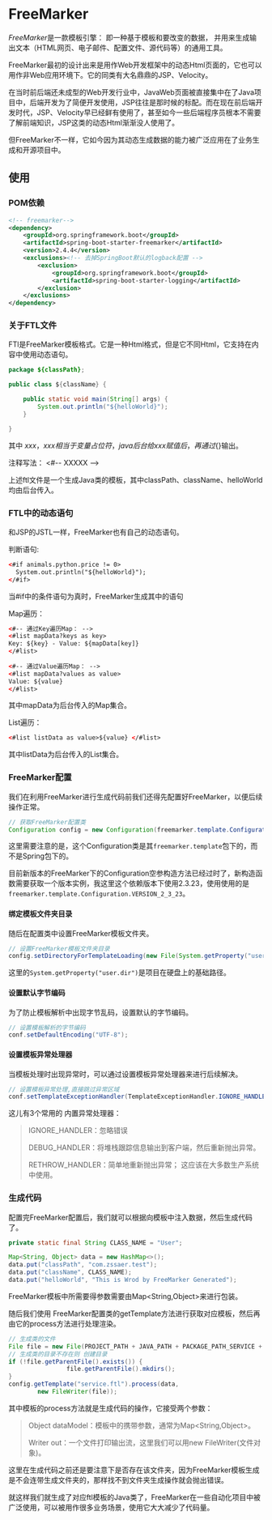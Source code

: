 # FreeMarker

 *FreeMarker*是一款模板引擎： 即一种基于模板和要改变的数据， 并用来生成输出文本（HTML网页、电子邮件、配置文件、源代码等）的通用工具。 

FreeMarker最初的设计出来是用作Web开发框架中的动态Html页面的，它也可以用作非Web应用环境下。它的同类有大名鼎鼎的JSP、Velocity。

在当时前后端还未成型的Web开发行业中，JavaWeb页面被直接集中在了Java项目中，后端开发为了简便开发使用，JSP往往是那时候的标配。而在现在前后端开发时代，JSP、Velocity早已经鲜有使用了，甚至如今一些后端程序员根本不需要了解前端知识，JSP这类的动态Html渐渐没人使用了。

但FreeMarker不一样，它如今因为其动态生成数据的能力被广泛应用在了业务生成和开源项目中。

## 使用

### POM依赖

```xml
<!-- freemarker-->
<dependency>
    <groupId>org.springframework.boot</groupId>
    <artifactId>spring-boot-starter-freemarker</artifactId>
	<version>2.4.4</version>
    <exclusions><!-- 去掉SpringBoot默认的logback配置 -->
        <exclusion>
            <groupId>org.springframework.boot</groupId>
            <artifactId>spring-boot-starter-logging</artifactId>
        </exclusion>
    </exclusions>
</dependency>
```

### 关于FTL文件

FTl是FreeMarker模板格式。它是一种Html格式，但是它不同Html，它支持在内容中使用动态语句。

```java
package ${classPath};

public class ${className} {

    public static void main(String[] args) {
        System.out.println("${helloWorld}");
    }

}
```

其中 ${xxx} ，xxx 相当于变量占位符，java后台给xxx赋值后，再通过${}输出。

注释写法： <#-- XXXXX -->

上述ftl文件是一个生成Java类的模板，其中classPath、className、helloWorld均由后台传入。

### FTL中的动态语句

和JSP的JSTL一样，FreeMarker也有自己的动态语句。

判断语句:

```html
<#if animals.python.price != 0>
  System.out.println("${helloWorld}");
</#if>　
```

当#if中的条件语句为真时，FreeMarker生成其中的语句

Map遍历：

```html
<#-- 通过Key遍历Map： -->
<#list mapData?keys as key>
Key: ${key} - Value: ${mapData[key]}
</#list>
    
<#-- 通过Value遍历Map： -->
<#list mapData?values as value>
Value: ${value}
</#list>
```

其中mapData为后台传入的Map集合。

List遍历：

```html
<#list listData as value>${value} </#list>
```

其中listData为后台传入的List集合。



### FreeMarker配置

我们在利用FreeMarker进行生成代码前我们还得先配置好FreeMarker，以便后续操作正常。

```java
// 获取FreeMarker配置类
Configuration config = new Configuration(freemarker.template.Configuration.VERSION_2_3_23);
```

这里需要注意的是，这个Configuration类是其`freemarker.template`包下的，而不是Spring包下的。

目前新版本的FreeMarker下的Configuration空参构造方法已经过时了，新构造函数需要获取一个版本实例，我这里这个依赖版本下使用2.3.23，使用使用的是`freemarker.template.Configuration.VERSION_2_3_23`。

#### 绑定模板文件夹目录

随后在配置类中设置FreeMarker模板文件夹。

```java
// 设置FreeMarker模板文件夹目录
config.setDirectoryForTemplateLoading(new File(System.getProperty("user.dir")+"/admin-provider/src/test/resources/template"));
```

这里的`System.getProperty("user.dir")`是项目在硬盘上的基础路径。

#### 设置默认字节编码

为了防止模板解析中出现字节乱码，设置默认的字节编码。

```java
// 设置模板解析的字节编码
conf.setDefaultEncoding("UTF-8");
```

#### 设置模板异常处理器

当模板处理时出现异常时，可以通过设置模板异常处理器来进行后续解决。

```java
// 设置模板异常处理,直接跳过异常区域
conf.setTemplateExceptionHandler(TemplateExceptionHandler.IGNORE_HANDLER);
```

这儿有3个常用的 内置异常处理器：

> IGNORE_HANDLER：忽略错误
>
> DEBUG_HANDLER：将堆栈跟踪信息输出到客户端，然后重新抛出异常。
>
> RETHROW_HANDLER：简单地重新抛出异常； 这应该在大多数生产系统中使用。



### 生成代码

配置完FreeMarker配置后，我们就可以根据向模板中注入数据，然后生成代码了。

```java
private static final String CLASS_NAME = "User";

Map<String, Object> data = new HashMap<>();
data.put("classPath", "com.zssaer.test");
data.put("className", CLASS_NAME);
data.put("helloWorld", "This is Wrod by FreeMarker Generated");
```

FreeMarker模板中所需要得参数需要由Map<String,Object>来进行包装。

随后我们使用 FreeMarker配置类的getTemplate方法进行获取对应模板，然后再由它的process方法进行处理渲染。

```java
// 生成类的文件
File file = new File(PROJECT_PATH + JAVA_PATH + PACKAGE_PATH_SERVICE + CLASS_NAME + ".java");
// 生成类的目录不存在则 创建目录
if (!file.getParentFile().exists()) {
                file.getParentFile().mkdirs();
}
config.getTemplate("service.ftl").process(data,
        new FileWriter(file));
```

其中模板的process方法就是生成代码的操作，它接受两个参数：

> Object dataModel：模板中的携带参数，通常为Map<String,Object>。
>
> Writer out：一个文件打印输出流，这里我们可以用new FileWriter(文件对象)。

这里在生成代码之前还是要注意下是否存在该文件夹，因为FreeMarker模板生成是不会连带生成文件夹的，那样找不到文件夹生成操作就会抛出错误。



就这样我们就生成了对应ftl模板的Java类了，FreeMarker在一些自动化项目中被广泛使用，可以被用作很多业务场景，使用它大大减少了代码量。

